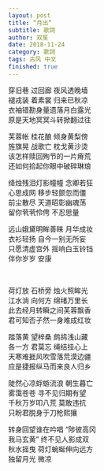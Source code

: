 ```yaml
---
layout: post
title: “月出”
subtitle: 歌詞
author: 双笙
date: 2018-11-24
category: 歌詞
tags: 古风 中文
finished: true
---
```


<p>
穿旧巷 过回廊 夜风透晚墙<br>
褪戎装 着素裳 归来已秋凉<br>
衣袖错勘身量遗落月白露光<br>
原是天地冥冥斗转掀翻过往
</p><p>
芙蓉帐 桂花酿 倾身黄梨傍<br>
旌旗晃 战歌亡 枕戈黄沙烫<br>
该怎样赎回殉节的一片瘠荒<br>
还如何拾起你眼中破碎琳琅
</p><p>
绛烛残泪灯影幢幢 念卿若狂<br>
心思成网 移步轻颤忽而僵<br>
前尘散尽 天道昭彰幽魂荡<br>
留你茕茕伶俜 不忍思量
</p><p>
远山娥黛明眸善睐 月华成妆<br>
衣衫轻扬 自今一别无所妄<br>
只愿清虚宫外 摇响白玉铃铛<br>
伴你岁岁 安康
</p>
<br>
<p>
荷灯放 石桥旁 烛火照眸光<br>
江水淌 向何方 绵绪万里长<br>
此去经月转瞬之间芙蓉飘香<br>
君可知否孑然一身难成红妆
</p><p>
踏落黄 望梓桑 鹧鸪浅山藏<br>
各一方 君莫忘 绳结挂心上<br>
天寒难捱风吹雪落荒漠边疆<br>
应是捷报纵马而来良人归乡
</p><p>
陡然心凉蜉蝣流浪 朝生暮亡<br>
雾霭苍苍 寻不见归期有望<br>
千秋万岁叩八荒 莫敢违抗<br>
只盼君脱身于刀枪熙攘
</p><p>
转身回望谁在吟唱 “陟彼高冈<br>
我马玄黄” 终不见人影成双<br>
秋水摇曳 荷灯蜿蜒伸向远方<br>
独留月光 微凉
</p>

